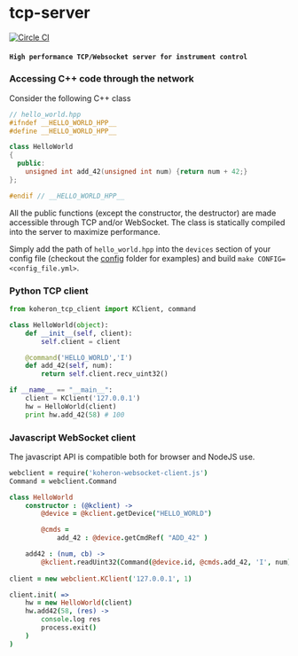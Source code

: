 # tcp-server

[![Circle CI](https://circleci.com/gh/Koheron/tcp-server.svg?style=shield)](https://circleci.com/gh/Koheron/tcp-server)

#### `High performance TCP/Websocket server for instrument control`

### Accessing C++ code through the network

Consider the following C++ class

``` cpp
// hello_world.hpp
#ifndef __HELLO_WORLD_HPP__
#define __HELLO_WORLD_HPP__

class HelloWorld
{
  public:
    unsigned int add_42(unsigned int num) {return num + 42;}
};

#endif // __HELLO_WORLD_HPP__
```

All the public functions (except the constructor, the destructor) are made accessible through TCP and/or WebSocket. The class is statically compiled into the server to maximize performance.

Simply add the path of `hello_world.hpp` into the `devices` section of your config file (checkout the [config](config) folder for examples) and build `make CONFIG=<config_file.yml>`.

### Python TCP client

``` py
from koheron_tcp_client import KClient, command

class HelloWorld(object):
    def __init__(self, client):
        self.client = client

    @command('HELLO_WORLD','I')
    def add_42(self, num):
        return self.client.recv_uint32()

if __name__ == "__main__":
    client = KClient('127.0.0.1')
    hw = HelloWorld(client)
    print hw.add_42(58) # 100
```

### Javascript WebSocket client

The javascript API is compatible both for browser and NodeJS use.

```coffeescript
webclient = require('koheron-websocket-client.js')
Command = webclient.Command

class HelloWorld
    constructor : (@kclient) ->
        @device = @kclient.getDevice("HELLO_WORLD")

        @cmds =
            add_42 : @device.getCmdRef( "ADD_42" )

    add42 : (num, cb) ->
        @kclient.readUint32(Command(@device.id, @cmds.add_42, 'I', num), cb)
        
client = new webclient.KClient('127.0.0.1', 1)

client.init( =>
    hw = new HelloWorld(client)
    hw.add42(58, (res) ->
        console.log res
        process.exit()
    )
)
```
